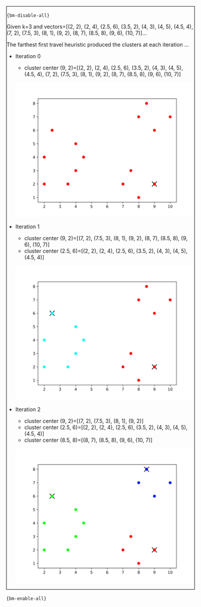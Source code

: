 <div style="border:1px solid black;">

`{bm-disable-all}`

Given k=3 and vectors=[(2, 2), (2, 4), (2.5, 6), (3.5, 2), (4, 3), (4, 5), (4.5, 4), (7, 2), (7.5, 3), (8, 1), (9, 2), (8, 7), (8.5, 8), (9, 6), (10, 7)]...

The farthest first travel heuristic produced the clusters at each iteration ...

 * Iteration 0

    * cluster center (9, 2)=[(2, 2), (2, 4), (2.5, 6), (3.5, 2), (4, 3), (4, 5), (4.5, 4), (7, 2), (7.5, 3), (8, 1), (9, 2), (8, 7), (8.5, 8), (9, 6), (10, 7)]

   ![k-centers 2D plot](ch8_f225a74d3df4978e5384c6d27c0aeaab_plot0.svg)

 * Iteration 1

    * cluster center (9, 2)=[(7, 2), (7.5, 3), (8, 1), (9, 2), (8, 7), (8.5, 8), (9, 6), (10, 7)]
    * cluster center (2.5, 6)=[(2, 2), (2, 4), (2.5, 6), (3.5, 2), (4, 3), (4, 5), (4.5, 4)]

   ![k-centers 2D plot](ch8_f225a74d3df4978e5384c6d27c0aeaab_plot1.svg)

 * Iteration 2

    * cluster center (9, 2)=[(7, 2), (7.5, 3), (8, 1), (9, 2)]
    * cluster center (2.5, 6)=[(2, 2), (2, 4), (2.5, 6), (3.5, 2), (4, 3), (4, 5), (4.5, 4)]
    * cluster center (8.5, 8)=[(8, 7), (8.5, 8), (9, 6), (10, 7)]

   ![k-centers 2D plot](ch8_f225a74d3df4978e5384c6d27c0aeaab_plot2.svg)

</div>

`{bm-enable-all}`

